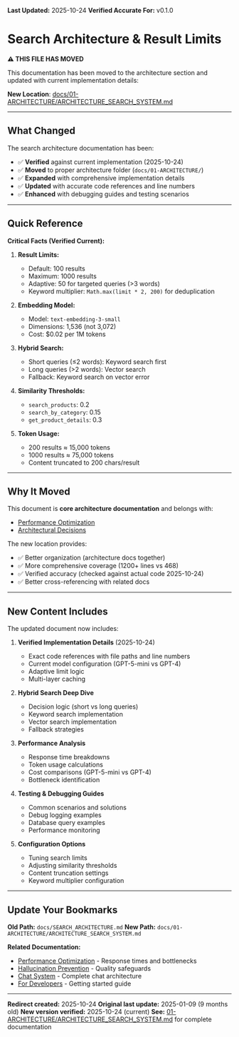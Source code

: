 **Last Updated:** 2025-10-24
**Verified Accurate For:** v0.1.0

# Search Architecture & Result Limits

**⚠️ THIS FILE HAS MOVED**

This documentation has been moved to the architecture section and updated with current implementation details:

**New Location**: [docs/01-ARCHITECTURE/ARCHITECTURE_SEARCH_SYSTEM.md](./01-ARCHITECTURE/ARCHITECTURE_SEARCH_SYSTEM.md)

---

## What Changed

The search architecture documentation has been:
- ✅ **Verified** against current implementation (2025-10-24)
- ✅ **Moved** to proper architecture folder (`docs/01-ARCHITECTURE/`)
- ✅ **Expanded** with comprehensive implementation details
- ✅ **Updated** with accurate code references and line numbers
- ✅ **Enhanced** with debugging guides and testing scenarios

---

## Quick Reference

**Critical Facts (Verified Current):**

1. **Result Limits:**
   - Default: 100 results
   - Maximum: 1000 results
   - Adaptive: 50 for targeted queries (>3 words)
   - Keyword multiplier: `Math.max(limit * 2, 200)` for deduplication

2. **Embedding Model:**
   - Model: `text-embedding-3-small`
   - Dimensions: 1,536 (not 3,072)
   - Cost: $0.02 per 1M tokens

3. **Hybrid Search:**
   - Short queries (≤2 words): Keyword search first
   - Long queries (>2 words): Vector search
   - Fallback: Keyword search on vector error

4. **Similarity Thresholds:**
   - `search_products`: 0.2
   - `search_by_category`: 0.15
   - `get_product_details`: 0.3

5. **Token Usage:**
   - 200 results ≈ 15,000 tokens
   - 1000 results ≈ 75,000 tokens
   - Content truncated to 200 chars/result

---

## Why It Moved

This document is **core architecture documentation** and belongs with:
- [Performance Optimization](./07-REFERENCE/REFERENCE_PERFORMANCE_OPTIMIZATION.md)
- [Architectural Decisions](./01-ARCHITECTURE/decisions.md)

The new location provides:
- ✅ Better organization (architecture docs together)
- ✅ More comprehensive coverage (1200+ lines vs 468)
- ✅ Verified accuracy (checked against actual code 2025-10-24)
- ✅ Better cross-referencing with related docs

---

## New Content Includes

The updated document now includes:

1. **Verified Implementation Details** (2025-10-24)
   - Exact code references with file paths and line numbers
   - Current model configuration (GPT-5-mini vs GPT-4)
   - Adaptive limit logic
   - Multi-layer caching

2. **Hybrid Search Deep Dive**
   - Decision logic (short vs long queries)
   - Keyword search implementation
   - Vector search implementation
   - Fallback strategies

3. **Performance Analysis**
   - Response time breakdowns
   - Token usage calculations
   - Cost comparisons (GPT-5-mini vs GPT-4)
   - Bottleneck identification

4. **Testing & Debugging Guides**
   - Common scenarios and solutions
   - Debug logging examples
   - Database query examples
   - Performance monitoring

5. **Configuration Options**
   - Tuning search limits
   - Adjusting similarity thresholds
   - Content truncation settings
   - Keyword multiplier configuration

---

## Update Your Bookmarks

**Old Path:** `docs/SEARCH_ARCHITECTURE.md`
**New Path:** `docs/01-ARCHITECTURE/ARCHITECTURE_SEARCH_SYSTEM.md`

**Related Documentation:**
- [Performance Optimization](./07-REFERENCE/REFERENCE_PERFORMANCE_OPTIMIZATION.md) - Response times and bottlenecks
- [Hallucination Prevention](./02-GUIDES/GUIDE_HALLUCINATION_PREVENTION.md) - Quality safeguards
- [Chat System](./02-FEATURES/chat-system/README.md) - Complete chat architecture
- [For Developers](./00-GETTING-STARTED/for-developers.md) - Getting started guide

---

**Redirect created:** 2025-10-24
**Original last update:** 2025-01-09 (9 months old)
**New version verified:** 2025-10-24 (current)
**See:** [01-ARCHITECTURE/ARCHITECTURE_SEARCH_SYSTEM.md](./01-ARCHITECTURE/ARCHITECTURE_SEARCH_SYSTEM.md) for complete documentation
